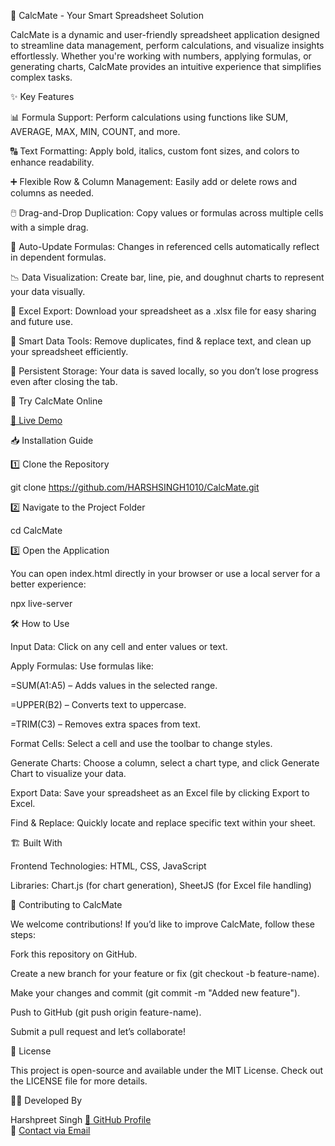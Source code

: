 🧮 CalcMate - Your Smart Spreadsheet Solution

CalcMate is a dynamic and user-friendly spreadsheet application designed to streamline data management, perform calculations, and visualize insights effortlessly. Whether you're working with numbers, applying formulas, or generating charts, CalcMate provides an intuitive experience that simplifies complex tasks.

✨ Key Features

📊 Formula Support: Perform calculations using functions like SUM, AVERAGE, MAX, MIN, COUNT, and more.

🔠 Text Formatting: Apply bold, italics, custom font sizes, and colors to enhance readability.

➕ Flexible Row & Column Management: Easily add or delete rows and columns as needed.

🖱️ Drag-and-Drop Duplication: Copy values or formulas across multiple cells with a simple drag.

🔄 Auto-Update Formulas: Changes in referenced cells automatically reflect in dependent formulas.

📉 Data Visualization: Create bar, line, pie, and doughnut charts to represent your data visually.

📁 Excel Export: Download your spreadsheet as a .xlsx file for easy sharing and future use.

🧹 Smart Data Tools: Remove duplicates, find & replace text, and clean up your spreadsheet efficiently.

💾 Persistent Storage: Your data is saved locally, so you don’t lose progress even after closing the tab.

🚀 Try CalcMate Online

[🔗 Live Demo](https://harshsingh1010.github.io/CalcMate/)

📥 Installation Guide

1️⃣ Clone the Repository

git clone https://github.com/HARSHSINGH1010/CalcMate.git

2️⃣ Navigate to the Project Folder

cd CalcMate

3️⃣ Open the Application

You can open index.html directly in your browser or use a local server for a better experience:

npx live-server

🛠️ How to Use

Input Data: Click on any cell and enter values or text.

Apply Formulas: Use formulas like:

=SUM(A1:A5) – Adds values in the selected range.

=UPPER(B2) – Converts text to uppercase.

=TRIM(C3) – Removes extra spaces from text.

Format Cells: Select a cell and use the toolbar to change styles.

Generate Charts: Choose a column, select a chart type, and click Generate Chart to visualize your data.

Export Data: Save your spreadsheet as an Excel file by clicking Export to Excel.

Find & Replace: Quickly locate and replace specific text within your sheet.

🏗️ Built With

Frontend Technologies: HTML, CSS, JavaScript

Libraries: Chart.js (for chart generation), SheetJS (for Excel file handling)

🤝 Contributing to CalcMate

We welcome contributions! If you’d like to improve CalcMate, follow these steps:

Fork this repository on GitHub.

Create a new branch for your feature or fix (git checkout -b feature-name).

Make your changes and commit (git commit -m "Added new feature").

Push to GitHub (git push origin feature-name).

Submit a pull request and let’s collaborate!

📜 License

This project is open-source and available under the MIT License. Check out the LICENSE file for more details.

👨‍💻 Developed By

Harshpreet Singh
[🔗 GitHub Profile](https://github.com/HARSHSINGH1010)  
📧 [Contact via Email](mailto:sharshpreet1010@gmail.com)

